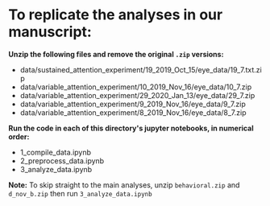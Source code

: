 # To replicate the analyses in our manuscript:  
<b>Unzip the following files and remove the original `.zip` versions:</b>
+ data/sustained_attention_experiment/19_2019_Oct_15/eye_data/19_7.txt.zip
+ data/variable_attention_experiment/10_2019_Nov_16/eye_data/10_7.zip
+ data/variable_attention_experiment/29_2020_Jan_13/eye_data/29_7.zip
+ data/variable_attention_experiment/9_2019_Nov_16/eye_data/9_7.zip
+ data/variable_attention_experiment/8_2019_Nov_16/eye_data/8_7.zip

<b>Run the code in each of this directory's jupyter notebooks, in numerical order:</b>

+ 1_compile_data.ipynb
+ 2_preprocess_data.ipynb
+ 3_analyze_data.ipynb

<b>Note:</b> To skip straight to the main analyses, unzip `behavioral.zip` and `d_nov_b.zip` then run `3_analyze_data.ipynb`
